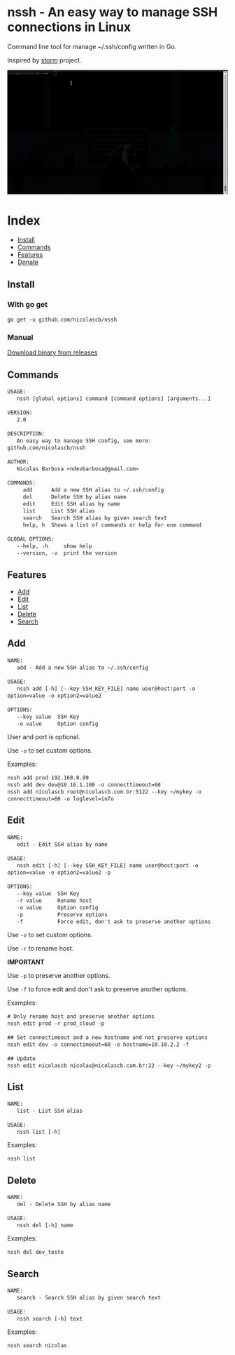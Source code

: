 # nssh - An easy way to manage SSH connections in Linux

Command line tool for manage ~/.ssh/config written in Go.

Inspired by [storm](https://github.com/emre/storm) project.

![](_images/nssh.gif)

# Index

- [Install](#install)
- [Commands](#commands)
- [Features](#features)
- [Donate](#donate)

## Install

### With go get

```
go get -u github.com/nicolascb/nssh
```

### Manual

[Download binary from releases](https://github.com/nicolascb/nssh/releases)

## Commands

```
USAGE:
   nssh [global options] command [command options] [arguments...]

VERSION:
   2.0

DESCRIPTION:
   An easy way to manage SSH config, see more: github.com/nicolascb/nssh

AUTHOR:
   Nicolas Barbosa <ndevbarbosa@gmail.com>

COMMANDS:
     add      Add a new SSH alias to ~/.ssh/config
     del      Delete SSH by alias name
     edit     Edit SSH alias by name
     list     List SSH alias
     search   Search SSH alias by given search text
     help, h  Shows a list of commands or help for one command

GLOBAL OPTIONS:
   --help, -h     show help
   --version, -v  print the version
```

## Features

- [Add](#add)
- [Edit](#edit)
- [List](#list)
- [Delete](#delete)
- [Search](#search)

## Add

```
NAME:
   add - Add a new SSH alias to ~/.ssh/config

USAGE:
   nssh add [-h] [--key SSH_KEY_FILE] name user@host:port -o option=value -o option2=value2

OPTIONS:
   --key value  SSH Key
   -o value     Option config
```

User and port is optional.

Use `-o` to set custom options.

Examples:

```
nssh add prod 192.168.0.99
nssh add dev dev@10.16.1.100 -o connecttimeout=60
nssh add nicolascb root@nicolascb.com.br:5122 --key ~/mykey -o connecttimeout=60 -o loglevel=info
```

## Edit

```
NAME:
   edit - Edit SSH alias by name

USAGE:
   nssh edit [-h] [--key SSH_KEY_FILE] name user@host:port -o option=value -o option2=value2 -p

OPTIONS:
   --key value  SSH Key
   -r value     Rename host
   -o value     Option config
   -p           Preserve options
   -f           Force edit, don't ask to preserve another options
```

Use `-o` to set custom options.

Use `-r` to rename host.

**IMPORTANT**

Use `-p` to preserve another options.

Use `-f` to force edit and don't ask to preserve another options.

Examples:

```
# Only rename host and preserve another options
nssh edit prod -r prod_cloud -p

## Set connectimeout and a new hostname and not preserve options
nssh edit dev -o connectimeout=60 -o hostname=10.10.2.2 -f

## Update
nssh edit nicolascb nicolas@nicolascb.com.br:22 --key ~/mykey2 -p
```

## List

```
NAME:
   list - List SSH alias

USAGE:
   nssh list [-h]
```

Examples:

```
nssh list
```

## Delete

```
NAME:
   del - Delete SSH by alias name

USAGE:
   nssh del [-h] name
```

Examples:

```
nssh del dev_teste
```

## Search

```
NAME:
   search - Search SSH alias by given search text

USAGE:
   nssh search [-h] text
```

Examples:

```
nssh search nicolas
```

